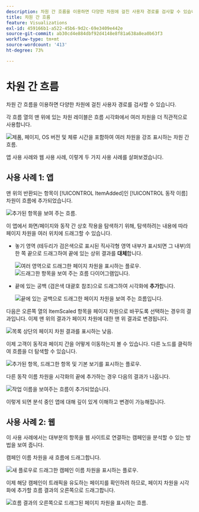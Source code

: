 ```yaml
---
description: 차원 간 흐름을 이용하면 다양한 차원에 걸친 사용자 경로를 검사할 수 있습니다.
title: 차원 간 흐름
feature: Visualizations
exl-id: 459166b1-a522-45b6-9d2c-69e3409e442e
source-git-commit: ab30cd4e884dbf92d4148e8f81a638a8ea0b63f3
workflow-type: tm+mt
source-wordcount: '413'
ht-degree: 73%

---
```


# 차원 간 흐름

차원 간 흐름을 이용하면 다양한 차원에 걸친 사용자 경로를 검사할 수 있습니다.

각 흐름 열의 맨 위에 있는 차원 레이블은 흐름 시각화에서 여러 차원을 더 직관적으로 사용합니다.

![제품, 페이지, OS 버전 및 체류 시간을 포함하여 여러 차원을 강조 표시하는 차원 간 흐름.](assets/flow.png)

앱 사용 사례와 웹 사용 사례, 이렇게 두 가지 사용 사례를 살펴보겠습니다.

## 사용 사례 1: 앱

맨 위의 반환되는 항목이 [!UICONTROL ItemAdded]인 [!UICONTROL 동작 이름] 차원이 흐름에 추가되었습니다.

![추가된 항목을 보여 주는 흐름.](assets/multi-dimensional-flow.png)

이 앱에서 화면/페이지와 동작 간 상호 작용을 탐색하기 위해, 탐색하려는 내용에 따라 페이지 차원을 여러 위치에 드래그할 수 있습니다.

* 놓기 영역 (테두리가 검은색으로 표시된 직사각형 영역 내부가 표시되면 그 내부)의 한 쪽 끝으로 드래그하여 끝에 있는 상위 결과를 **대체**&#x200B;합니다.

  ![여러 영역으로 드래그한 페이지 차원을 표시하는 플로우.](assets/multi-dimensional-flow2.png) ![드래그한 항목을 보여 주는 흐름 다이어그램입니다.](assets/multi-dimensional-flow3.png)

* 끝에 있는 공백 (검은색 대괄호 참조)으로 드래그하여 시각화에 **추가**&#x200B;합니다.

  ![끝에 있는 공백으로 드래그한 페이지 차원을 보여 주는 흐름입니다.](assets/multi-dimensional-flow4.png)

다음은 오른쪽 열의 ItemScaled 항목을 페이지 차원으로 바꾸도록 선택하는 경우의 결과입니다. 이제 맨 위의 결과가 페이지 차원에 대한 맨 위 결과로 변경됩니다.

![목록 상단의 페이지 차원 결과를 표시하는 낮음.](assets/multi-dimensional-flow5.png)

이제 고객이 동작과 페이지 간을 어떻게 이동하는지 볼 수 있습니다. 다른 노드를 클릭하여 흐름을 더 탐색할 수 있습니다.

![추가된 항목, 드래그한 항목 및 기본 보기를 표시하는 플로우.](assets/multi-dimensional-flow6.png)

다른 동작 이름 차원을 시각화의 끝에 추가하는 경우 다음의 결과가 나옵니다.

![작업 이름을 보여주는 흐름이 추가되었습니다.](assets/multi-dimensional-flow7.png)

이렇게 되면 분석 중인 앱에 대해 깊이 있게 이해하고 변경이 가능해집니다.

## 사용 사례 2: 웹

이 사용 사례에서는 대부분의 항목을 웹 사이트로 연결하는 캠페인을 분석할 수 있는 방법을 보여 줍니다.

캠페인 이름 차원을 새 흐름에 드래그합니다.

![새 플로우로 드래그한 캠페인 이름 차원을 표시하는 플로우.](assets/multi-dimensional-flow8.png)

이제 해당 캠페인이 트래픽을 유도하는 페이지를 확인하려 하므로, 페이지 차원을 시각화에 추가할 흐름 결과의 오른쪽으로 드래그합니다.

![흐름 결과의 오른쪽으로 드래그된 페이지 차원을 표시하는 흐름.](assets/multi-dimensional-flow9.png)
